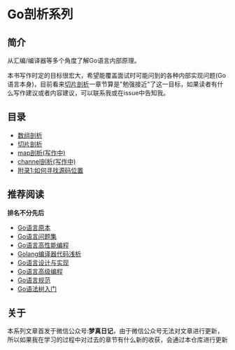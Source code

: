 Go剖析系列
===
## 简介
从汇编/编译器等多个角度了解Go语言内部原理。  

本书写作时定的目标很宏大，希望能覆盖面试时可能问到的各种内部实现问题(Go语言本身)，目前看来[切片剖析](./articles/2-slice.md)一章节算是"勉强接近"了这一目标，如果读者有什么写作建议或者内容建议，可以联系我或在issue中告知我。

<!--## 在线阅读
[GitBook](https://bootun.gitbook.io/go-analysis/)-->

## 目录
 - [数组剖析](./articles/1-array.md)
 - [切片剖析](./articles/2-slice.md)
 - [map剖析(写作中)](./articles/3-map.md)
 - [channel剖析(写作中)](./articles/channel.md)
 - [附录1:如何寻找源码位置](./articles/appendix/1-source.md)
  
## 推荐阅读
**排名不分先后**

 - [Go语言原本](https://golang.design/under-the-hood/)
 - [Go语言问题集](https://golang.design/go-questions/)
 - [Go语言高性能编程](https://geektutu.com/post/high-performance-go.html)
 - [Golang编译器代码浅析](https://gocompiler.shizhz.me/)
 - [Go语言设计与实现](https://draveness.me/golang/)
 - [Go语言高级编程](https://github.com/chai2010/advanced-go-programming-book)
 - [Go语言规范](https://go.dev/ref/spec#Slice_types)
 - [Go语法树入门](https://github.com/chai2010/go-ast-book)

## 关于
本系列文章首发于微信公众号:**梦真日记**，由于微信公众号无法对文章进行更新，所以如果我在学习的过程中对过去的章节有什么新的收获，会通过本仓库进行更新